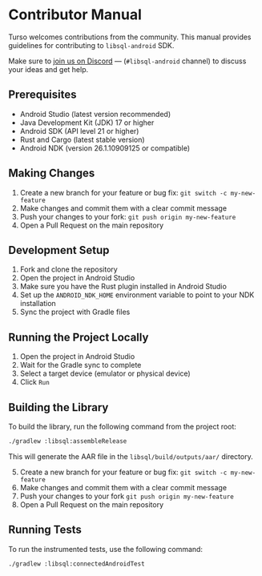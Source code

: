 # Contributor Manual

Turso welcomes contributions from the community. This manual provides guidelines for contributing to `libsql-android` SDK.

Make sure to [join us on Discord](https://tur.so/discord-php) &mdash; (`#libsql-android` channel) to discuss your ideas and get help.

## Prerequisites

- Android Studio (latest version recommended)
- Java Development Kit (JDK) 17 or higher
- Android SDK (API level 21 or higher)
- Rust and Cargo (latest stable version)
- Android NDK (version 26.1.10909125 or compatible)

## Making Changes

1. Create a new branch for your feature or bug fix: `git switch -c my-new-feature`
2. Make changes and commit them with a clear commit message
3. Push your changes to your fork: `git push origin my-new-feature`
4. Open a Pull Request on the main repository

## Development Setup

1. Fork and clone the repository
2. Open the project in Android Studio
3. Make sure you have the Rust plugin installed in Android Studio
4. Set up the `ANDROID_NDK_HOME` environment variable to point to your NDK installation
5. Sync the project with Gradle files

## Running the Project Locally

1. Open the project in Android Studio
2. Wait for the Gradle sync to complete
3. Select a target device (emulator or physical device)
4. Click `Run`

## Building the Library

To build the library, run the following command from the project root:

```bash
./gradlew :libsql:assembleRelease
```

This will generate the AAR file in the `libsql/build/outputs/aar/` directory.

5. Create a new branch for your feature or bug fix: `git switch -c my-new-feature`
6. Make changes and commit them with a clear commit message
7. Push your changes to your fork `git push origin my-new-feature`
8. Open a Pull Request on the main repository

## Running Tests

To run the instrumented tests, use the following command:

```bash
./gradlew :libsql:connectedAndroidTest
```
